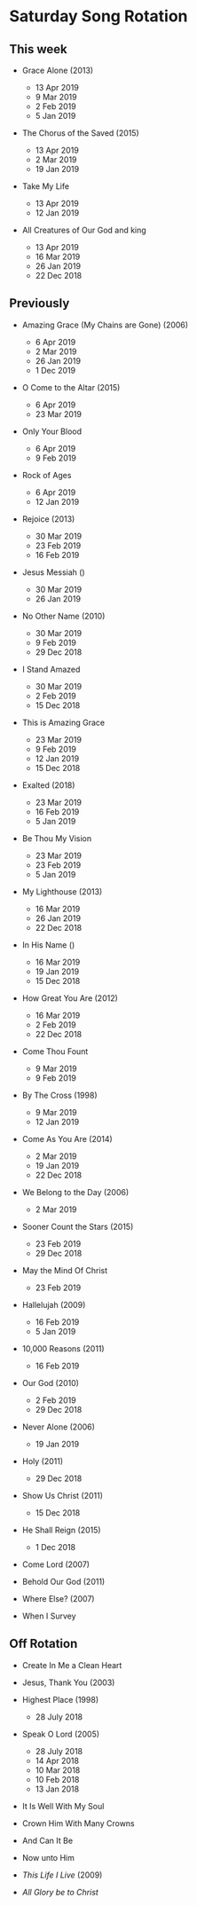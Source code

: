 ﻿# Saturday Song Rotation

## This week

* Grace Alone (2013)
  * 13 Apr 2019
  * 9 Mar 2019
  * 2 Feb 2019
  * 5 Jan 2019

* The Chorus of the Saved (2015)
  * 13 Apr 2019
  * 2 Mar 2019
  * 19 Jan 2019

* Take My Life
  * 13 Apr 2019
  * 12 Jan 2019

* All Creatures of Our God and king
  * 13 Apr 2019
  * 16 Mar 2019
  * 26 Jan 2019
  * 22 Dec 2018

## Previously

* Amazing Grace (My Chains are Gone) (2006)
  * 6 Apr 2019
  * 2 Mar 2019
  * 26 Jan 2019
  * 1 Dec 2019

* O Come to the Altar (2015)
  * 6 Apr 2019
  * 23 Mar 2019

* Only Your Blood
  * 6 Apr 2019
  * 9 Feb 2019

* Rock of Ages
  * 6 Apr 2019
  * 12 Jan 2019

* Rejoice (2013)
  * 30 Mar 2019
  * 23 Feb 2019
  * 16 Feb 2019

* Jesus Messiah ()
  * 30 Mar 2019
  * 26 Jan 2019

* No Other Name (2010)
  * 30 Mar 2019
  * 9 Feb 2019
  * 29 Dec 2018

* I Stand Amazed
  * 30 Mar 2019
  * 2 Feb 2019
  * 15 Dec 2018

* This is Amazing Grace
  * 23 Mar 2019
  * 9 Feb 2019
  * 12 Jan 2019
  * 15 Dec 2018

* Exalted (2018)
  * 23 Mar 2019
  * 16 Feb 2019
  * 5 Jan 2019

* Be Thou My Vision
  * 23 Mar 2019
  * 23 Feb 2019
  * 5 Jan 2019

* My Lighthouse (2013)
  * 16 Mar 2019
  * 26 Jan 2019
  * 22 Dec 2018

* In His Name ()
  * 16 Mar 2019
  * 19 Jan 2019
  * 15 Dec 2018

* How Great You Are (2012)
  * 16 Mar 2019
  * 2 Feb 2019
  * 22 Dec 2018

* Come Thou Fount
  * 9 Mar 2019
  * 9 Feb 2019

* By The Cross (1998)
  * 9 Mar 2019
  * 12 Jan 2019

* Come As You Are (2014)
  * 2 Mar 2019
  * 19 Jan 2019
  * 22 Dec 2018

* We Belong to the Day (2006)
  * 2 Mar 2019

* Sooner Count the Stars (2015)
  * 23 Feb 2019
  * 29 Dec 2018

* May the Mind Of Christ
  * 23 Feb 2019

* Hallelujah (2009)
  * 16 Feb 2019
  * 5 Jan 2019
  
* 10,000 Reasons (2011)
  * 16 Feb 2019

* Our God (2010)
  * 2 Feb 2019
  * 29 Dec 2018

* Never Alone (2006)
  * 19 Jan 2019

* Holy (2011)
  * 29 Dec 2018

* Show Us Christ (2011)
  * 15 Dec 2018

* He Shall Reign (2015)
  * 1 Dec 2018

* Come Lord (2007)

* Behold Our God (2011)

* Where Else? (2007)
  
* When I Survey

## Off Rotation

* Create In Me a Clean Heart

* Jesus, Thank You (2003)

* Highest Place (1998)
  * 28 July 2018

* Speak O Lord (2005)
  * 28 July 2018
  * 14 Apr 2018
  * 10 Mar 2018
  * 10 Feb 2018
  * 13 Jan 2018

* It Is Well With My Soul

* Crown Him With Many Crowns

* And Can It Be

* Now unto Him

* *This Life I Live* (2009)

* *All Glory be to Christ*
